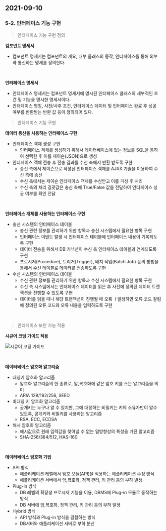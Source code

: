 ## 2021-09-10

### 5-2. 인터페이스 기능 구현

> 인터페이스 기능 구현 정의

**컴포넌트 명세서**

* 컴포넌트 명세서는 컴포넌트의 개요, 내부 클래스의 동작, 인터페이스를 통해 외부와 통신하는 명세를 정의한다.

<br>

**인터페이스 명세서**

* 인터페이스 명세서는 컴포넌트 명세서에 명시된 인터페이스 클래스의 세부적인 조건 및 기능을 명시한 명세서이다.
* 인터페이스 명칭, 사전/사후 조건, 인터페이스 데이터 및 인터페이스 완료 후 성공 여부를 반환받는 반환 값 등이 정의되어 있다.

> 인터페이스 기능 구현

**데이터 통신을 사용하는 인터페이스 구현**

* 인터페이스 객체 생성 구현
  * 인터페이스 객체를 생성하기 위해서 데이터베이스에 있는 정보를 SQL을 통하여 선택한 후 이를 제이슨(JSON)으로 생성
* 인터페이스 객체 전송 후 전송 결과를 수신 측에서 반환 받도록 구현
  * 송신 측에서 제이슨으로 작성된 인터페이스 객체를 AJAX 기술을 이용하여 수신 측에 송신
  * 수신 측에서는 제이슨 인터페이스 객체를 수신받고 이를 파싱 후 처리
  * 수신 측의 처리 결괏값은 송신 측에 True/False 값을 전달하여 인터페이스 성공 여부를 확인 전달

<br>

**인터페이스 개체를 사용하는 인터페이스 구현**

* 송신 시스템의 인터페이스 테이블
  * 송신 관련 정보를 관리하기 위한 항목과 송신 시스템에서 필요한 항목 구현
  * 인터페이스 이벤트 발생 시 인터페이스 테이블에 인터페이스 내용이 기록되도록 구현
  * 데이터 전송을 위해서 DB 커넥션이 수신 측 인터페이스 테이블과 연계되도록 구현
  * 프로시저(Procedure), 트리거(Trigger), 배치 작업(Batch Job) 등의 방법을 통해서 수신 테이블로 데이터를 전송하도록 구현
* 수신 시스템의 인터페이스 테이블
  * 수신 관련 정보를 관리하기 위한 항목과 수신 시스템에서 필요한 항목 구현
  * 수신 측 시스템에서는 인터페이스 데이터를 읽은 후 사전에 정의된 데이터 트랜잭션을 진행할 수 있도록 구현
  * 데이터를 읽을 때나 해당 트랜잭션이 진행될 때 오륙 ㅏ발생하면 오류 코드 칼럼에 정의된 오류 코드와 오류 내용을 입력하도록 구현

<br>

> 인터페이스 보안 가능 적용

**시큐어 코딩 가이드 적용**

![시큐어 코딩 가이드](https://user-images.githubusercontent.com/68210266/132941056-e4d8583d-d4a7-4a12-bfb0-cbb552070794.PNG)

<br>

**데이터베이스 암호화 알고리즘**

* 대칭키 암호화 알고리즘
  * 암호화 알고리즘의 한 종류로, 암,복호화에 같은 암호 키를 스는 알고리즘을 의미
  * ARIA 128/192/256, SEED
* 비대칭 키 암호화 알고리즘
  * 공개키는 누구나 알 수 있지만, 그에 대응하는 비밀키는 키의 소유자만이 알수 있도록, 공개키와 비밀키를 사용하는 알고리즘
  * RSA, ECC, ECDSA
* 해시 암호화 알고리즘
  * 해시값으로 원래 입력값을 찾아낼 수 없는 일방향성의 특성을 가진 알고리즘
  * SHA-256/384/512, HAS-160

<br>

**데이터베이스 암호화 기법**

* API 방식
  * 애플리케이션 레벨에서 암호 모듈(API)을 적용하는 애플리케이션 수정 방식
  * 애플리케이션 서버에서 암,복호화, 정책 관리, 키 관리 등의 부하 발생
* Plug-in 방식
  * DB 레벨의 확장성 프로시저 기능을 이용, DBMS에 Plug-in 모듈로 동작하는 방식
  * DB 서버에 암,복호화, 정책 관리, 키 관리 등의 부하 발생
* Hybrid 방식
  * API 방식과 Plug-in 방식을 결합하는 방식
  * DB서버와 애플리케이션 서버로 부하 분산